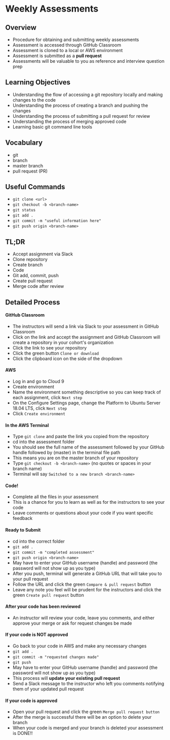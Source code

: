 # Weekly Assessments

## Overview
- Procedure for obtaining and submitting weekly assessments
- Assessment is accessed through GitHub Classroom
- Assessment is cloned to a local or AWS environment
- Assessment is submitted as a **pull request**
- Assessments will be valuable to you as reference and interview question prep

## Learning Objectives
- Understanding the flow of accessing a git repository locally and making changes to the code
- Understanding the process of creating a branch and pushing the changes
- Understanding the process of submitting a pull request for review
- Understanding the process of merging approved code
- Learning basic git command line tools


## Vocabulary
- git
- branch
- master branch
- pull request (PR)

## Useful Commands
- `git clone <url>`
- `git checkout -b <branch-name>`
- `git status`
- `git add .`
- `git commit -m "useful information here"`
- `git push origin <branch-name>`

## TL;DR
- Accept assignment via Slack
- Clone repository
- Create branch
- Code
- Git add, commit, push
- Create pull request
- Merge code after review

## Detailed Process

#### GitHub Classroom
- The instructors will send a link via Slack to your assessment in GitHub Classroom
- Click on the link and accept the assignment and GitHub Classroom will create a repository in your cohort's organization
- Click the link to see your repository
- Click the green button `Clone or download`
- Click the clipboard icon on the side of the dropdown

#### AWS
- Log in and go to Cloud 9
- Create environment
- Name the environment something descriptive so you can keep track of each assignment, click `Next step`
- On the Configure Settings page, change the Platform to Ubuntu Server 18.04 LTS, click `Next step`
- Click `Create environment`

#### In the AWS Terminal
- Type `git clone` and paste the link you copied from the repository
- cd into the assessment folder
- You should see the full name of the assessment followed by your GitHub handle followed by (master) in the terminal file path
- This means you are on the master branch of your repository
- Type `git checkout -b <branch-name>` (no quotes or spaces in your branch name)
- Terminal will say `Switched to a new branch <branch-name>`

#### Code!
- Complete all the files in your assessment
- This is a chance for you to learn as well as for the instructors to see your code
- Leave comments or questions about your code if you want specific feedback

#### Ready to Submit
- cd into the correct folder
- `git add .`
- `git commit -m "completed assessment"`
- `git push origin <branch-name>`
- May have to enter your GitHub username (handle) and password (the password will not show up as you type)
- After you push, terminal will generate a GitHub URL that will take you to your pull request
- Follow the URL and click the green `Compare & pull request` button
- Leave any note you feel will be prudent for the instructors and click the green `Create pull request` button

#### After your code has been reviewed
- An instructor will review your code, leave you comments, and either approve your merge or ask for request changes be made

#### If your code is NOT approved
- Go back to your code in AWS and make any necessary changes
- `git add .`
- `git commit -m "requested changes made"`
- `git push`
- May have to enter your GitHub username (handle) and password (the password will not show up as you type)
- This process will **update your existing pull request**
- Send a Slack message to the instructor who left you comments notifying them of your updated pull request

#### If your code is approved
- Open your pull request and click the green `Merge pull request button`
- After the merge is successful there will be an option to delete your branch
- When your code is merged and your branch is deleted your assessment is DONE!!

